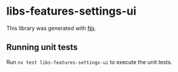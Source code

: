 # libs-features-settings-ui

This library was generated with [Nx](https://nx.dev).

## Running unit tests

Run `nx test libs-features-settings-ui` to execute the unit tests.
